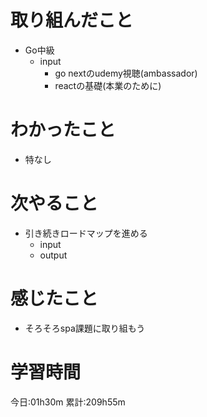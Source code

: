 # 取り組んだこと
  - Go中級
    - input
      - go nextのudemy視聴(ambassador)
      - reactの基礎(本業のために)


# わかったこと
  - 特なし

# 次やること
  - 引き続きロードマップを進める
    - input
    - output

# 感じたこと
 - そろそろspa課題に取り組もう

# 学習時間
今日:01h30m
累計:209h55m
